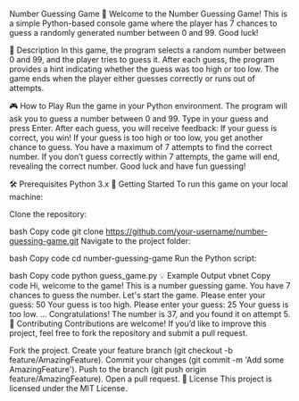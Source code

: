 Number Guessing Game 🎲
Welcome to the Number Guessing Game! This is a simple Python-based console game where the player has 7 chances to guess a randomly generated number between 0 and 99. Good luck!

📝 Description
In this game, the program selects a random number between 0 and 99, and the player tries to guess it. After each guess, the program provides a hint indicating whether the guess was too high or too low. The game ends when the player either guesses correctly or runs out of attempts.

🎮 How to Play
Run the game in your Python environment.
The program will ask you to guess a number between 0 and 99.
Type in your guess and press Enter.
After each guess, you will receive feedback:
If your guess is correct, you win!
If your guess is too high or too low, you get another chance to guess.
You have a maximum of 7 attempts to find the correct number.
If you don’t guess correctly within 7 attempts, the game will end, revealing the correct number.
Good luck and have fun guessing!

🛠 Prerequisites
Python 3.x
🚀 Getting Started
To run this game on your local machine:

Clone the repository:

bash
Copy code
git clone https://github.com/your-username/number-guessing-game.git
Navigate to the project folder:

bash
Copy code
cd number-guessing-game
Run the Python script:

bash
Copy code
python guess_game.py
💡 Example Output
vbnet
Copy code
Hi, welcome to the game! This is a number guessing game.
You have 7 chances to guess the number. Let's start the game.
Please enter your guess: 50
Your guess is too high.
Please enter your guess: 25
Your guess is too low.
...
Congratulations! The number is 37, and you found it on attempt 5.
🤝 Contributing
Contributions are welcome! If you’d like to improve this project, feel free to fork the repository and submit a pull request.

Fork the project.
Create your feature branch (git checkout -b feature/AmazingFeature).
Commit your changes (git commit -m 'Add some AmazingFeature').
Push to the branch (git push origin feature/AmazingFeature).
Open a pull request.
📄 License
This project is licensed under the MIT License.
